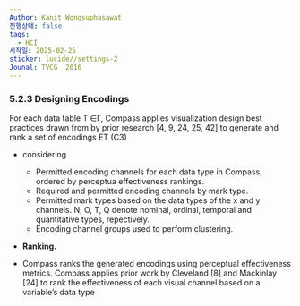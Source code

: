 ```yaml
---
Author: Kanit Wongsuphasawat
진행상태: false
tags:
  - HCI
시작일: 2025-02-25
sticker: lucide//settings-2
Jounal: TVCG  2016
---
```

### 5.2.3 Designing Encodings
For each data table T ∈Γ, Compass applies visualization design best practices drawn from by prior research [4, 9, 24, 25, 42] to generate and rank a set of encodings ET (C3)
- considering
	- Permitted encoding channels for each data type in Compass, ordered by perceptua effectiveness rankings.
	- Required and permitted encoding channels by mark type.
	- Permitted mark types based on the data types of the x and y channels. N, O, T, Q denote nominal, ordinal, temporal and quantitative types, repectively.
	- Encoding channel groups used to perform clustering.

- **Ranking.** 
- Compass ranks the generated encodings using perceptual effectiveness metrics. Compass applies prior work by Cleveland [8] and Mackinlay [24] to rank the effectiveness of each visual channel based on a variable’s data type
